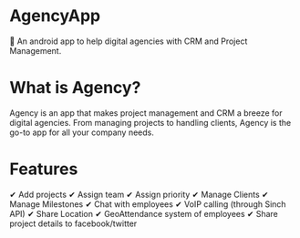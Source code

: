 # AgencyApp
📱 An android app to help digital agencies with CRM and Project Management.

# What is Agency?
Agency is an app that makes project management and CRM a breeze for digital agencies. From managing projects to handling clients, Agency is the go-to app for all your company needs.


# Features
✔ Add projects
✔ Assign team
✔ Assign priority
✔ Manage Clients
✔ Manage Milestones
✔ Chat with employees
✔ VoIP calling (through Sinch API)
✔ Share Location
✔ GeoAttendance system of employees
✔ Share project details to facebook/twitter

